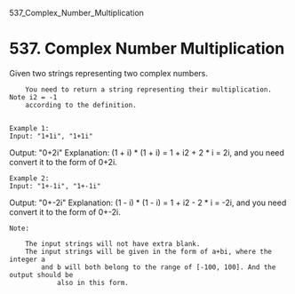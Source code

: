 537_Complex_Number_Multiplication
# 537. Complex Number Multiplication

Given two strings representing two complex
        numbers.

    
        You need to return a string representing their multiplication. Note i2 = -1
        according to the definition.
    

    Example 1:
    Input: "1+1i", "1+1i"
Output: "0+2i"
Explanation: (1 + i) * (1 + i) = 1 + i2 + 2 * i = 2i, and you need convert it to the form of 0+2i.

    

    Example 2:
    Input: "1+-1i", "1+-1i"
Output: "0+-2i"
Explanation: (1 - i) * (1 - i) = 1 + i2 - 2 * i = -2i, and you need convert it to the form of 0+-2i.

    

    Note:
    
        The input strings will not have extra blank.
        The input strings will be given in the form of a+bi, where the integer a
            and b will both belong to the range of [-100, 100]. And the output should be
                also in this form.